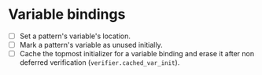 # Variable bindings

* [ ] Set a pattern's variable's location.
* [ ] Mark a pattern's variable as unused initially.
* [ ] Cache the topmost initializer for a variable binding and erase it after non deferred verification (`verifier.cached_var_init`).